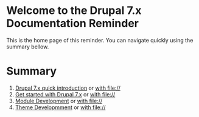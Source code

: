 # Welcome to the Drupal 7.x Documentation Reminder
This is the home page of this reminder. You can navigate quickly using the summary bellow.

# Summary
1. [Drupal 7.x quick introduction](1_introduction.md) or [with file://](file://1_introduction.md)
1. [Get started with Drupal 7.x](2_getstarted.md) or [with file://](file://./2_get_started.md)
1. [Module Development](file://./3_module_development.md) or [with file://](file://./3_module_development.md)
1. [Theme Developmment](file://./4_theme_development.md) or [with file://](file://./4_theme_development.md)

